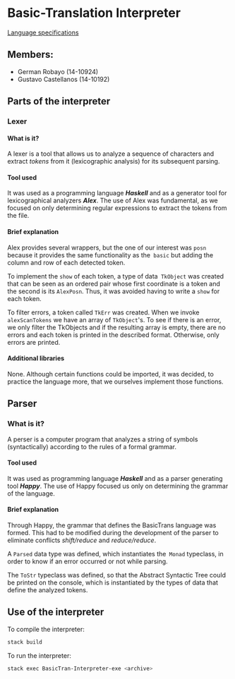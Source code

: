 # Basic-Translation Interpreter
[Language specifications](https://drive.google.com/file/d/1Lsapac7c9lrTpRm5uTsGvMoeMd34Oorf/view?usp=sharing)
## Members:
* German Robayo (14-10924)
* Gustavo Castellanos (14-10192)

## Parts of the interpreter
### Lexer
#### What is it?

A lexer is a tool that allows us to analyze a sequence of characters and extract _tokens_ from it (lexicographic analysis) for its subsequent parsing.

#### Tool used

It was used as a programming language *__Haskell__* and as a generator tool for lexicographical analyzers *__Alex__*.
The use of Alex was fundamental, as we focused on only determining regular expressions to extract the tokens from the file.

#### Brief explanation

Alex provides several wrappers, but the one of our interest was `posn` because it provides the same functionality as the` basic` but adding the column and row of each detected token.

To implement the `show` of each token, a type of data` TkObject` was created that can be seen as an ordered pair whose first coordinate is a token and the second is its `AlexPosn`. Thus, it was avoided having to write a `show` for each token.

To filter errors, a token called `TkErr` was created. When we invoke `alexScanTokens` we have an array of `TkObject`'s. To see if there is an error, we only filter the TkObjects and if the resulting array is empty, there are no errors and each token is printed in the described format. Otherwise, only errors are printed.

#### Additional libraries

None. Although certain functions could be imported, it was decided, to practice the language more, that we ourselves implement those functions.

## Parser

### What is it?

A perser is a computer program that analyzes a string of symbols (syntactically) according to the rules of a formal grammar.

#### Tool used

It was used as programming language *__Haskell__* and as a parser generating tool *__Happy__*.
The use of Happy focused us only on determining the grammar of the language.

#### Brief explanation

Through Happy, the grammar that defines the BasicTrans language was formed. This had to be modified during the development of the parser to eliminate conflicts _shift/reduce_ and _reduce/reduce_.

A `Parsed` data type was defined, which instantiates the` Monad` typeclass, in order to know if an error occurred or not while parsing.

The `ToStr` typeclass was defined, so that the Abstract Syntactic Tree could be printed on the console, which is instantiated by the types of data that define the analyzed tokens.

## Use of the interpreter

To compile the interpreter:
```bash
stack build
```
To run the interpreter:
```bash
stack exec BasicTran-Interpreter-exe <archive>
```
